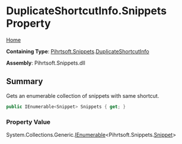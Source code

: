 <a name="_top"></a>

# DuplicateShortcutInfo\.Snippets Property

[Home](../../../../README.md#_top)

**Containing Type**: [Pihrtsoft.Snippets](../../README.md#_top)\.[DuplicateShortcutInfo](../README.md#_top)

**Assembly**: Pihrtsoft\.Snippets\.dll

## Summary

Gets an enumerable collection of snippets with same shortcut\.

```csharp
public IEnumerable<Snippet> Snippets { get; }
```

### Property Value

System\.Collections\.Generic\.[IEnumerable](https://docs.microsoft.com/en-us/dotnet/api/system.collections.generic.ienumerable-1)\<Pihrtsoft\.Snippets\.[Snippet](../../Snippet/README.md#_top)>

